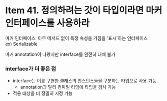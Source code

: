 # Item 41. 정의하려는 갓이 타입이라면 마커 인터페이스를 사용하라

마커 인터페이스: 아무 메서드 없이 특정 속성을 가짐을 '표시'하는 인터페이스  
ex) Serializable

마커 annotation이 나왔지만 interface를 완전히 대체 불가

### interface가 더 좋은 점
- interface는 이를 구현한 클래스의 인스턴스들을 구분하는 타입으로 사용 가능
  - annotation과 달리 컴파일 타임에 타입을 검사 가능
- 적용 대상을 더 정밀히 지정 가능

